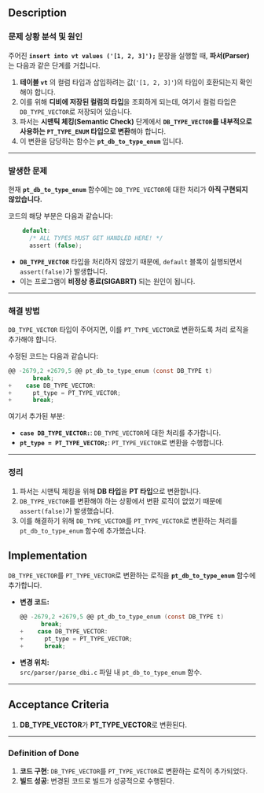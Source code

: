 ## Description

### 문제 상황 분석 및 원인

주어진 **`insert into vt values ('[1, 2, 3]');`** 문장을 실행할 때, **파서(Parser)** 는 다음과 같은 단계를 거칩니다.

1. **테이블 `vt`** 의 컬럼 타입과 삽입하려는 값(`'[1, 2, 3]'`)의 타입이 호환되는지 확인해야 합니다.
2. 이를 위해 **디비에 저장된 컬럼의 타입**을 조회하게 되는데, 여기서 컬럼 타입은 `DB_TYPE_VECTOR`로 저장되어 있습니다.
3. 파서는 **시맨틱 체킹(Semantic Check)** 단계에서 **`DB_TYPE_VECTOR`를 내부적으로 사용하는 `PT_TYPE_ENUM` 타입으로 변환**해야 합니다.
4. 이 변환을 담당하는 함수는 **`pt_db_to_type_enum`** 입니다.

---

### 발생한 문제

현재 **`pt_db_to_type_enum`** 함수에는 `DB_TYPE_VECTOR`에 대한 처리가 **아직 구현되지 않았습니다.**

코드의 해당 부분은 다음과 같습니다:

```c
    default:
      /* ALL TYPES MUST GET HANDLED HERE! */
      assert (false);
```

- **`DB_TYPE_VECTOR`** 타입을 처리하지 않았기 때문에, `default` 블록이 실행되면서 `assert(false)`가 발생합니다.
- 이는 프로그램이 **비정상 종료(SIGABRT)** 되는 원인이 됩니다.

---

### 해결 방법

`DB_TYPE_VECTOR` 타입이 주어지면, 이를 `PT_TYPE_VECTOR`로 변환하도록 처리 로직을 추가해야 합니다.

수정된 코드는 다음과 같습니다:

```c
@@ -2679,2 +2679,5 @@ pt_db_to_type_enum (const DB_TYPE t)
       break;
+    case DB_TYPE_VECTOR:
+      pt_type = PT_TYPE_VECTOR;
+      break;
```

여기서 추가된 부분:

- **`case DB_TYPE_VECTOR:`**: `DB_TYPE_VECTOR`에 대한 처리를 추가합니다.
- **`pt_type = PT_TYPE_VECTOR;`**: `PT_TYPE_VECTOR`로 변환을 수행합니다.

---

### 정리

1. 파서는 시맨틱 체킹을 위해 **DB 타입**을 **PT 타입**으로 변환합니다.
2. `DB_TYPE_VECTOR`를 변환해야 하는 상황에서 변환 로직이 없었기 때문에 `assert(false)`가 발생했습니다.
3. 이를 해결하기 위해 `DB_TYPE_VECTOR`를 `PT_TYPE_VECTOR`로 변환하는 처리를 `pt_db_to_type_enum` 함수에 추가했습니다.

## Implementation

`DB_TYPE_VECTOR`를 `PT_TYPE_VECTOR`로 변환하는 로직을 **`pt_db_to_type_enum`** 함수에 추가합니다.

- **변경 코드:**

  ```c
  @@ -2679,2 +2679,5 @@ pt_db_to_type_enum (const DB_TYPE t)
        break;
  +    case DB_TYPE_VECTOR:
  +      pt_type = PT_TYPE_VECTOR;
  +      break;
  ```

- **변경 위치:**  
  `src/parser/parse_dbi.c` 파일 내 `pt_db_to_type_enum` 함수.

---

## Acceptance Criteria

1. **DB_TYPE_VECTOR**가 **PT_TYPE_VECTOR**로 변환된다.

---

### Definition of Done

1. **코드 구현**: `DB_TYPE_VECTOR`를 `PT_TYPE_VECTOR`로 변환하는 로직이 추가되었다.
2. **빌드 성공**: 변경된 코드로 빌드가 성공적으로 수행된다.

